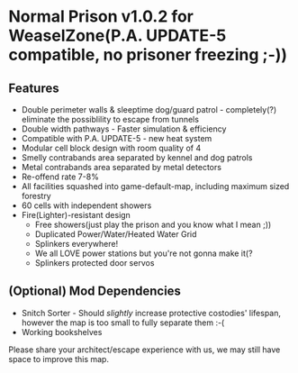 # Normal Prison v1.0.2 for WeaselZone(P.A. UPDATE-5 compatible, no prisoner freezing ;-))
## Features ##
* Double perimeter walls & sleeptime dog/guard patrol - completely(?) eliminate the possiblility to escape from tunnels
* Double width pathways - Faster simulation & efficiency
* Compatible with P.A. UPDATE-5 - new heat system
* Modular cell block design with room quality of 4
* Smelly contrabands area separated by kennel and dog patrols
* Metal contrabands area separated by metal detectors
* Re-offend rate 7-8%
* All facilities squashed into game-default-map, including maximum sized forestry
* 60 cells with independent showers
* Fire(Lighter)-resistant design
	- Free showers(just play the prison and you know what I mean ;))
	- Duplicated Power/Water/Heated Water Grid
	- Splinkers everywhere!
	- We all LOVE power stations but you're not gonna make it(?
	- Splinkers protected door servos

## (Optional) Mod Dependencies ##
* Snitch Sorter - Should *slightly* increase protective costodies' lifespan, however the map is too small to fully separate them :-(
* Working bookshelves


Please share your architect/escape experience with us, we may still have space to improve this map.
